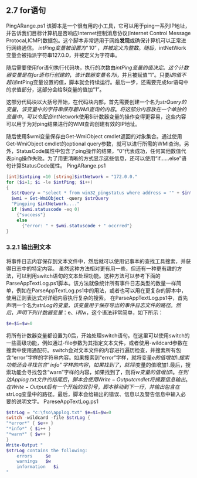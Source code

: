 ## 2.7 for语句
PingARange.ps1
该脚本是一个很有用的小工具，它可以用于ping一系列IP地址，并告诉我们目标计算机是否响应Internet控制消息协议(Internet Control Message Protocal,ICMP)数据包。这个脚本非常适用于网络**发现**或确保计算机可以正常进行网络通信。
$intPing变量被设置为“10”，并被定义为整数。随后，$intNetWork变量会被指派字符串127.0.0，并被定义为字符串。

随后需要使用for语句执行代码块，执行的次数由$intPing变量的值决定。这个计数器变量是在for语句行创建的，该计数器变量名为$i，并且被赋值“1”。只要$i的值不超过$intPing变量设置的值，脚本就会持续运行。最后一步，还需要完成for语句中的求值部分，这部分会给$i变量的值加“1”。

这部分代码块以大括号开始，在代码块内部，首先需要创建一个名为$strQuery的变量，该变量中的字符串保存着WMI查询的内容。将这部分内容放在一个单独的变量中，可以令配合$intNetwork使用$i计数器变量的操作变得更容易，这些内容可以用于为对ping结果进行的WMI查询创建有效的IP地址。

随后使用$wmi变量保存由Get-WmiObject cmdlet返回的对象集合。通过使用Get-WmiObject cmdlet的optional query参数，就可以进行所需的WMI查询。另外，StatusCode属性中包含了ping操作的结果，“0”代表成功，任何其他数值代表ping操作失败。为了用更清晰的方式显示这些信息，还可以使用“if……else”语句计算StatusCode属性。
PingARange.ps1
```powershell
[int]$intping =10 [string]$intNetwork = "172.0.0."
for ($i=1; $i -le $intPing; $i++)
{
  $strQuery = "select * from win32_pingstatus where address = '" + $intNetwork + $i + "'"
  $wmi = Get-WmiObject -query $strQuery
  "Pingping $intNetwork...."
  if ($wmi.statuscode -eq 0)
    {"success"}
    else
      {"error: " + $wmi.statuscode + " occrred"}
}
```

### 3.2.1 输出到文本
将事件日志内容保存到文本文件中，然后就可以使用记事本的查找工具搜索，并获得日志中的特定内容。
虽然这种方法相对更有用一些，但还有一种更有趣的方法，可以利用switch语句的文本处理功能。这种方法可以参考下面的ParseAppTextLog.ps1脚本。该方法就像统计所有事件日志类型的数量一样简单，例如在ParseAppTextLog.ps1中的用法，或者也可以用在更复杂的脚本中，使用正则表达式对详细内容执行复杂的搜索。
在ParseAppTextLog.ps1中，首先声明一个名为$strLog的变量，该变量用于保存导出的事件日志文件的路径。然后，声明下列计数器变量：$e、$i和$w，这个语法非常简单，如下所示：
```powershell
$e=$i=$w=0
```
将所有计数器变量都设置为0后，开始处理switch语句。在这里可以使用switch的一些高级功能，例如通过-file参数为其指定文本文件，或者使用-wildcard参数在搜索中使用通配符。switch会对文本文件的内容进行遍历检查，并搜索所有包含“error”字样的字符串内容。如果搜索到“error”字样，就将变量$e的值增加1.搜索功能还会寻找包含“info”字样的内容，如果找到了，就将$i变量的值增加1.最后，搜索功能会寻找包含“warn”字样的内容，如果找到了，则将$w变量的值增加1。
在到达Applog.txt文件的结尾后，脚本会使用Write-Output cmdlet 将摘要信息输出。在Write-Output 后有一个开始的双引号，脚本移动到下一行，并输出包含在$strLog变量中的路径。最后，脚本会给输出的错误、信息以及警告信息中输入必要的说明文字。
PareseAppTextLog.ps1
```powershell
$strLog = "c:\fso\applog.txt" $e=$i=$w=0
switch -wildcard -file $strLog {
"*error*" { $e++ }
"*info*" { $i++ }
"*warn*" { $w++ }
}
Write-Output "
$strLog contains the following:
    errors     $e
    warnings   $w
    information   $i
"
```
